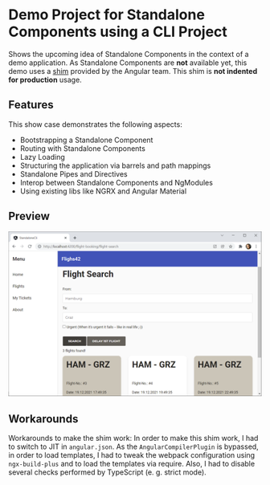 # Demo Project for Standalone Components using a CLI Project

Shows the upcoming idea of Standalone Components in the context of a demo application. As Standalone Components are **not** available yet, this demo uses a [shim](https://stackblitz.com/edit/ng-standalone) provided by the Angular team. This shim is **not indented for production** usage.

## Features

This show case demonstrates the following aspects:

- Bootstrapping a Standalone Component
- Routing with Standalone Components
- Lazy Loading
- Structuring the application via barrels and path mappings
- Standalone Pipes and Directives
- Interop between Standalone Components and NgModules
- Using existing libs like NGRX and Angular Material

## Preview

![Preview of the Demo App](preview.png)

## Workarounds

Workarounds to make the shim work: In order to make this shim work, I had to switch to JIT in ``angular.json``. As the ``AngularCompilerPlugin`` is bypassed, in order to load templates, I had to tweak the webpack configuration using ``ngx-build-plus`` and to load the templates via require. Also, I had to disable several checks performed by TypeScript (e. g. strict mode).

